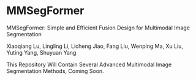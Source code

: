 # MMSegFormer
MMSegFormer: Simple and Efficient Fusion Design for Multimodal Image Segmentation

Xiaoqiang Lu, Lingling Li, Licheng Jiao, Fang Liu, Wenping Ma, Xu Liu, Yuting Yang, Shuyuan Yang

This Repository Will Contain Several Advanced Multimodal Image Segmentation Methods, Coming Soon.
